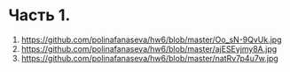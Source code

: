 # Часть 1.
1. https://github.com/polinafanaseva/hw6/blob/master/Oo_sN-9QvUk.jpg
2. https://github.com/polinafanaseva/hw6/blob/master/ajESEyjmy8A.jpg
3. https://github.com/polinafanaseva/hw6/blob/master/natRv7p4u7w.jpg
